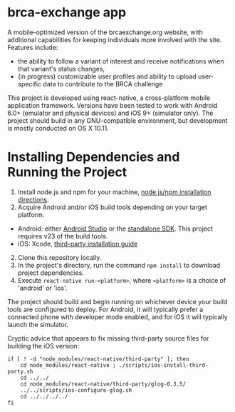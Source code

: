 # brca-exchange app

A mobile-optimized version of the brcaexchange.org website, with additional capabilities for keeping individuals more
involved with the site. Features include:

- the ability to follow a variant of interest and receive notifications when that variant's status changes,
- (in progress) customizable user profiles and ability to upload user-specific data to contribute to the BRCA challenge

This project is developed using react-native, a cross-platform mobile application framework. Versions have been tested
to work with Android 6.0+ (emulator and physical devices) and iOS 9+ (simulator only). The project should build in any
GNU-compatible environment, but development is mostly conducted on OS X 10.11.

# Installing Dependencies and Running the Project

1. Install node.js and npm for your machine, [node.js/npm installation directions](https://docs.npmjs.com/getting-started/installing-node]).
2. Acquire Android and/or iOS build tools depending on your target platform.
  - Android: either [Android Studio](https://developer.android.com/studio/index.html)
    or the [standalone SDK](https://developer.android.com/studio/index.html#command-tools). This project requires v23 of
    the build tools.
  - iOS: Xcode, [third-party installation guide](https://www.moncefbelyamani.com/how-to-install-xcode-homebrew-git-rvm-ruby-on-mac/) 
2. Clone this repository locally.
3. In the project's directory, run the command `npm install` to download project dependencies.
4. Execute `react-native run-<platform>`, where `<platform>` is a choice of 'android' or 'ios'.

The project should build and begin running on whichever device your build tools are configured to deploy. For
Android, it will typically prefer a connected phone with developer mode enabled, and for iOS it will typically launch
the simulator.

Cryptic advice that appears to fix missing third-party source files for building the iOS version:
```
if [ ! -d "node_modules/react-native/third-party" ]; then
    cd node_modules/react-native ; ./scripts/ios-install-third-party.sh
    cd ../../
    cd node_modules/react-native/third-party/glog-0.3.5/
    ../../scripts/ios-configure-glog.sh
    cd ../../../../
fi
```
